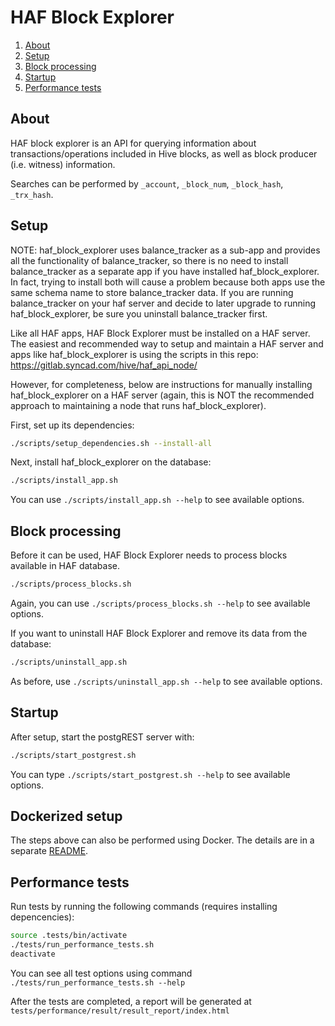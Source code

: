 # HAF Block Explorer

1. [About](#about)
1. [Setup](#setup)
1. [Block processing](#block-processing)
1. [Startup](#startup)
1. [Performance tests](#performance-tests)

## About

HAF block explorer is an API for querying information about transactions/operations included in Hive blocks, as well as block producer (i.e. witness) information.

Searches can be performed by `_account`, `_block_num`, `_block_hash`, `_trx_hash`.

## Setup

NOTE: haf_block_explorer uses balance_tracker as a sub-app and provides all the functionality of balance_tracker, so there is no need to install balance_tracker as a separate app if you have installed haf_block_explorer. In fact, trying to install both will cause a problem because both apps use the same schema name to store balance_tracker data. If you are running balance_tracker on your haf server and decide to later upgrade to running haf_block_explorer, be sure you uninstall balance_tracker first.

Like all HAF apps, HAF Block Explorer must be installed on a HAF server. The easiest and recommended way to setup and maintain a HAF server and apps like haf_block_explorer is using the scripts in this repo: https://gitlab.syncad.com/hive/haf_api_node/

However, for completeness, below are instructions for manually installing haf_block_explorer on a HAF server (again, this is NOT the recommended approach to maintaining a node that runs haf_block_explorer).

First, set up its dependencies:

```bash
./scripts/setup_dependencies.sh --install-all
```

Next, install haf_block_explorer on the database:

```bash
./scripts/install_app.sh
```

You can use `./scripts/install_app.sh --help` to see available options.

## Block processing

Before it can be used, HAF Block Explorer needs to process blocks available in HAF database.

```bash
./scripts/process_blocks.sh
```

Again, you can use `./scripts/process_blocks.sh --help` to see available options.

If you want to uninstall HAF Block Explorer and remove its data from the database:

```bash
./scripts/uninstall_app.sh
```

As before, use `./scripts/uninstall_app.sh --help` to see available options.

## Startup

After setup, start the postgREST server with:

```bash
./scripts/start_postgrest.sh
```

You can type `./scripts/start_postgrest.sh --help` to see available options.

## Dockerized setup

The steps above can also be performed using Docker. The details are in a separate [README](docker/README.md).

## Performance tests

Run tests by running the following commands (requires installing depencencies):

```bash
source .tests/bin/activate
./tests/run_performance_tests.sh
deactivate
```

You can see all test options using command `./tests/run_performance_tests.sh --help`

After the tests are completed, a report will be generated at `tests/performance/result/result_report/index.html`
